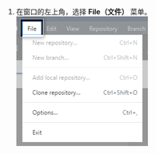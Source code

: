 1. 在窗口的左上角，选择 **File（文件）** 菜单。 ![Windows 菜单栏中的 {% data variables.product.prodname_desktop %} 菜单](/assets/images/help/desktop/windows-select-file-menu.png)
